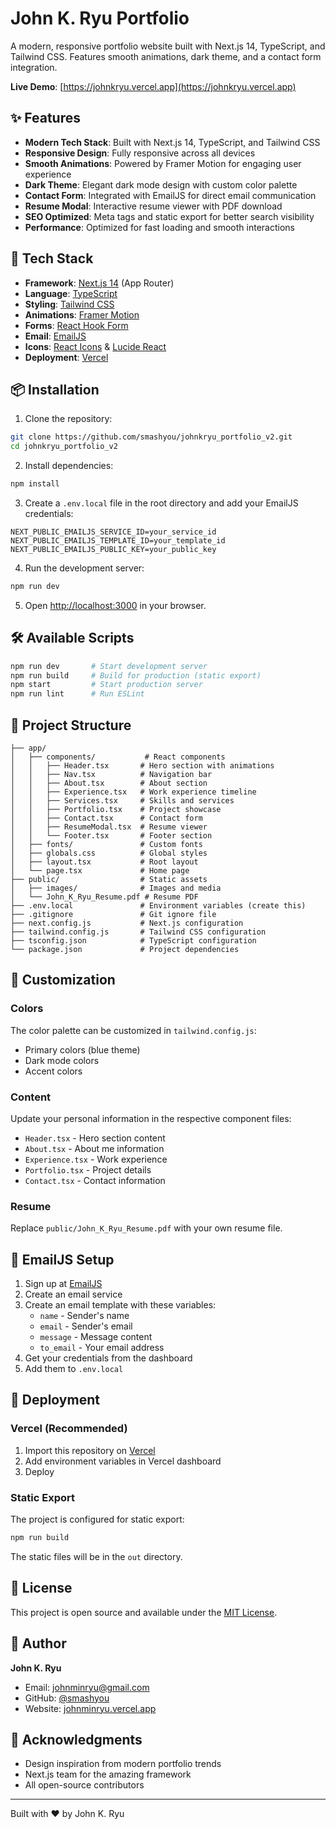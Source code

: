 # John K. Ryu Portfolio

A modern, responsive portfolio website built with Next.js 14, TypeScript, and Tailwind CSS. Features smooth animations, dark theme, and a contact form integration.

**Live Demo**: [https://johnkryu.vercel.app](https://johnkryu.vercel.app)

## ✨ Features

- **Modern Tech Stack**: Built with Next.js 14, TypeScript, and Tailwind CSS
- **Responsive Design**: Fully responsive across all devices
- **Smooth Animations**: Powered by Framer Motion for engaging user experience
- **Dark Theme**: Elegant dark mode design with custom color palette
- **Contact Form**: Integrated with EmailJS for direct email communication
- **Resume Modal**: Interactive resume viewer with PDF download
- **SEO Optimized**: Meta tags and static export for better search visibility
- **Performance**: Optimized for fast loading and smooth interactions

## 🚀 Tech Stack

- **Framework**: [Next.js 14](https://nextjs.org/) (App Router)
- **Language**: [TypeScript](https://www.typescriptlang.org/)
- **Styling**: [Tailwind CSS](https://tailwindcss.com/)
- **Animations**: [Framer Motion](https://www.framer.com/motion/)
- **Forms**: [React Hook Form](https://react-hook-form.com/)
- **Email**: [EmailJS](https://www.emailjs.com/)
- **Icons**: [React Icons](https://react-icons.github.io/react-icons/) & [Lucide React](https://lucide.dev/)
- **Deployment**: [Vercel](https://vercel.com/)

## 📦 Installation

1. Clone the repository:

```bash
git clone https://github.com/smashyou/johnkryu_portfolio_v2.git
cd johnkryu_portfolio_v2
```

2. Install dependencies:

```bash
npm install
```

3. Create a `.env.local` file in the root directory and add your EmailJS credentials:

```env
NEXT_PUBLIC_EMAILJS_SERVICE_ID=your_service_id
NEXT_PUBLIC_EMAILJS_TEMPLATE_ID=your_template_id
NEXT_PUBLIC_EMAILJS_PUBLIC_KEY=your_public_key
```

4. Run the development server:

```bash
npm run dev
```

5. Open [http://localhost:3000](http://localhost:3000) in your browser.

## 🛠️ Available Scripts

```bash
npm run dev       # Start development server
npm run build     # Build for production (static export)
npm start         # Start production server
npm run lint      # Run ESLint
```

## 📁 Project Structure

```
├── app/
│   ├── components/           # React components
│   │   ├── Header.tsx       # Hero section with animations
│   │   ├── Nav.tsx          # Navigation bar
│   │   ├── About.tsx        # About section
│   │   ├── Experience.tsx   # Work experience timeline
│   │   ├── Services.tsx     # Skills and services
│   │   ├── Portfolio.tsx    # Project showcase
│   │   ├── Contact.tsx      # Contact form
│   │   ├── ResumeModal.tsx  # Resume viewer
│   │   └── Footer.tsx       # Footer section
│   ├── fonts/               # Custom fonts
│   ├── globals.css          # Global styles
│   ├── layout.tsx           # Root layout
│   └── page.tsx             # Home page
├── public/                  # Static assets
│   ├── images/              # Images and media
│   └── John_K_Ryu_Resume.pdf # Resume PDF
├── .env.local               # Environment variables (create this)
├── .gitignore               # Git ignore file
├── next.config.js           # Next.js configuration
├── tailwind.config.js       # Tailwind CSS configuration
├── tsconfig.json            # TypeScript configuration
└── package.json             # Project dependencies
```

## 🎨 Customization

### Colors

The color palette can be customized in `tailwind.config.js`:

- Primary colors (blue theme)
- Dark mode colors
- Accent colors

### Content

Update your personal information in the respective component files:

- `Header.tsx` - Hero section content
- `About.tsx` - About me information
- `Experience.tsx` - Work experience
- `Portfolio.tsx` - Project details
- `Contact.tsx` - Contact information

### Resume

Replace `public/John_K_Ryu_Resume.pdf` with your own resume file.

## 📧 EmailJS Setup

1. Sign up at [EmailJS](https://www.emailjs.com/)
2. Create an email service
3. Create an email template with these variables:
   - `name` - Sender's name
   - `email` - Sender's email
   - `message` - Message content
   - `to_email` - Your email address
4. Get your credentials from the dashboard
5. Add them to `.env.local`

## 🚀 Deployment

### Vercel (Recommended)

1. Import this repository on [Vercel](https://vercel.com)
2. Add environment variables in Vercel dashboard
3. Deploy

### Static Export

The project is configured for static export:

```bash
npm run build
```

The static files will be in the `out` directory.

## 📄 License

This project is open source and available under the [MIT License](LICENSE).

## 👤 Author

**John K. Ryu**

- Email: johnminryu@gmail.com
- GitHub: [@smashyou](https://github.com/smashyou)
- Website: [johnminryu.vercel.app](https://johnminryu.vercel.app)

## 🙏 Acknowledgments

- Design inspiration from modern portfolio trends
- Next.js team for the amazing framework
- All open-source contributors

---

Built with ❤️ by John K. Ryu
